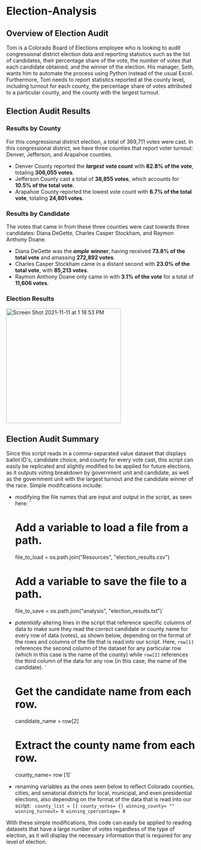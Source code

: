 # Election-Analysis

## Overview of Election Audit
Tom is a Colorado Board of Elections employee who is looking to audit congressional district election data and reporting statistics such as the list of candidates, their percentage share of the vote, the number of votes that each candidate obtained, and the winner of the election. His manager, Seth, wants him to automate the process using Python instead of the usual Excel. Furthermore, Tom needs to report statistics reported at the county level, including turnout for each county, the percentage share of votes attributed to a particular county, and the county with the largest turnout. 

## Election Audit Results

### Results by County
For this congressional district election, a total of 369,711 votes were cast. In this congressional district, we have three counties that report voter turnout: Denver, Jefferson, and Arapahoe counties. 
  * Denver County reported the ***largest*** **vote count** with **82.8% of the vote**, totaling **306,055 votes**. 
  * Jefferson County cast a total of **38,855 votes**, which accounts for **10.5% of the total vote**.
  * Arapahoe County reported the lowest vote count with **6.7% of the total vote**, totaling **24,801 votes**.

### Results by Candidate
The votes that came in from these three counties were cast towards three candidates: Diana DeGette, Charles Casper Stockham, and Raymon Anthony Doane.
  * Diana DeGette was the ***ample*** **winner**, having received **73.8% of the total vote** and amassing **272,892 votes**. 
  * Charles Casper Stockham came in a distant second with **23.0% of the total vote**, with **85,213 votes**. 
  * Raymon Anthony Doane only came in with **3.1% of the vote** for a total of **11,606 votes**. 

### Election Results
<img width="305" alt="Screen Shot 2021-11-11 at 1 18 53 PM" src="https://user-images.githubusercontent.com/92702922/141356059-6cbb6cd5-c5ae-441d-8bc8-12d51db4738e.png">

## Election Audit Summary
Since this script reads in a comma-separated value dataset that displays ballot ID's, candidate choice, and county for every vote cast, this script can easily be replicated and slightly modified to be applied for future elections, as it outputs voting breakdown by government unit and candidate, as well as the government unit with the largest turnout and the candidate winner of the race. Simple modifications include:

* modifying the file names that are input and output in the script, as seen here: `
  # Add a variable to load a file from a path.
  file_to_load = os.path.join("Resources", "election_results.csv")
  # Add a variable to save the file to a path.
  file_to_save = os.path.join("analysis", "election_results.txt")`

* *potentially* altering lines in the script that reference specific columns of data to make sure they read the correct candidate or county name for every row of data (votes), as shown below, depending on the format of the rows and columns of the file that is read into our script. Here, `row[1]` references the second column of the dataset for any particular row (which in this case is the name of the county) while `row[2]` references the third column of the data for any row (in this case, the name of the candidate). `
  # Get the candidate name from each row.
  candidate_name = row[2]
  # Extract the county name from each row.
  county_name= row [1]`
  
* renaming variables as the ones seen below to reflect Colorado counties, cities, and senatorial districts for local, municipal, and even presidential elections, also depending on the format of the data that is read into our script: `
county_list = []
county_votes= {}
winning_county= ""
winning_turnout= 0
winning_cpercentage= 0`

With these simple modifications, this code can easily be applied to reading datasets that have a large number of votes regardless of the type of election, as it will display the necessary information that is required for any level of election.
